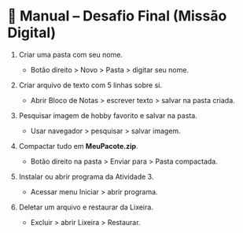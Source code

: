 # 🎯 Manual – Desafio Final (Missão Digital)

1. Criar uma pasta com seu nome.

   - Botão direito > Novo > Pasta > digitar seu nome.

2. Criar arquivo de texto com 5 linhas sobre si.

   - Abrir Bloco de Notas > escrever texto > salvar na pasta criada.

3. Pesquisar imagem de hobby favorito e salvar na pasta.

   - Usar navegador > pesquisar > salvar imagem.

4. Compactar tudo em **MeuPacote.zip**.

   - Botão direito na pasta > Enviar para > Pasta compactada.

5. Instalar ou abrir programa da Atividade 3.

   - Acessar menu Iniciar > abrir programa.

6. Deletar um arquivo e restaurar da Lixeira.
   - Excluir > abrir Lixeira > Restaurar.
